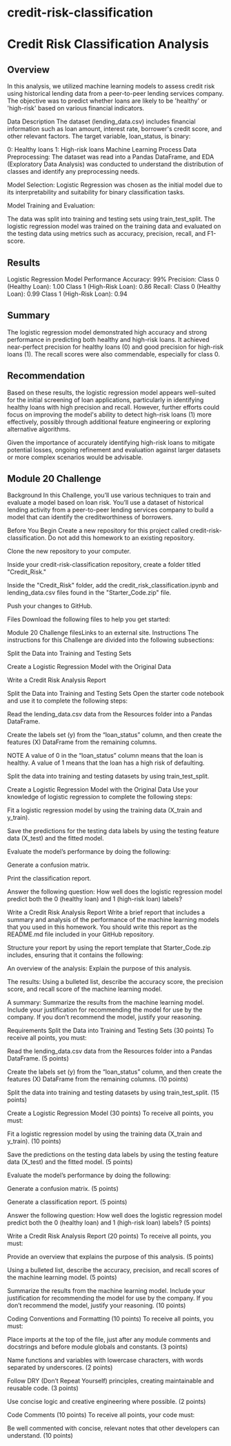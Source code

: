 # credit-risk-classification
# Credit Risk Classification Analysis
## Overview

In this analysis, we utilized machine learning models to assess credit risk using historical lending data from a peer-to-peer lending services company. The objective was to predict whether loans are likely to be 'healthy' or 'high-risk' based on various financial indicators.

Data Description
The dataset (lending_data.csv) includes financial information such as loan amount, interest rate, borrower's credit score, and other relevant factors. The target variable, loan_status, is binary:

0: Healthy loans
1: High-risk loans
Machine Learning Process
Data Preprocessing: The dataset was read into a Pandas DataFrame, and EDA (Exploratory Data Analysis) was conducted to understand the distribution of classes and identify any preprocessing needs.

Model Selection: Logistic Regression was chosen as the initial model due to its interpretability and suitability for binary classification tasks.

Model Training and Evaluation:

The data was split into training and testing sets using train_test_split.
The logistic regression model was trained on the training data and evaluated on the testing data using metrics such as accuracy, precision, recall, and F1-score.

## Results

Logistic Regression Model Performance
Accuracy: 99%
Precision:
Class 0 (Healthy Loan): 1.00
Class 1 (High-Risk Loan): 0.86
Recall:
Class 0 (Healthy Loan): 0.99
Class 1 (High-Risk Loan): 0.94

## Summary
The logistic regression model demonstrated high accuracy and strong performance in predicting both healthy and high-risk loans. It achieved near-perfect precision for healthy loans (0) and good precision for high-risk loans (1). The recall scores were also commendable, especially for class 0.

## Recommendation
Based on these results, the logistic regression model appears well-suited for the initial screening of loan applications, particularly in identifying healthy loans with high precision and recall. However, further efforts could focus on improving the model's ability to detect high-risk loans (1) more effectively, possibly through additional feature engineering or exploring alternative algorithms.

Given the importance of accurately identifying high-risk loans to mitigate potential losses, ongoing refinement and evaluation against larger datasets or more complex scenarios would be advisable.

## Module 20 Challenge
Background
In this Challenge, you’ll use various techniques to train and evaluate a model based on loan risk. You’ll use a dataset of historical lending activity from a peer-to-peer lending services company to build a model that can identify the creditworthiness of borrowers.

Before You Begin
Create a new repository for this project called credit-risk-classification. Do not add this homework to an existing repository.

Clone the new repository to your computer.

Inside your credit-risk-classification repository, create a folder titled "Credit_Risk."

Inside the "Credit_Risk" folder, add the credit_risk_classification.ipynb and lending_data.csv files found in the "Starter_Code.zip" file.

Push your changes to GitHub.

Files
Download the following files to help you get started:

Module 20 Challenge filesLinks to an external site.
Instructions
The instructions for this Challenge are divided into the following subsections:

Split the Data into Training and Testing Sets

Create a Logistic Regression Model with the Original Data

Write a Credit Risk Analysis Report

Split the Data into Training and Testing Sets
Open the starter code notebook and use it to complete the following steps:

Read the lending_data.csv data from the Resources folder into a Pandas DataFrame.

Create the labels set (y) from the “loan_status” column, and then create the features (X) DataFrame from the remaining columns.

NOTE
A value of 0 in the “loan_status” column means that the loan is healthy. A value of 1 means that the loan has a high risk of defaulting.

Split the data into training and testing datasets by using train_test_split.

Create a Logistic Regression Model with the Original Data
Use your knowledge of logistic regression to complete the following steps:

Fit a logistic regression model by using the training data (X_train and y_train).

Save the predictions for the testing data labels by using the testing feature data (X_test) and the fitted model.

Evaluate the model’s performance by doing the following:

Generate a confusion matrix.

Print the classification report.

Answer the following question: How well does the logistic regression model predict both the 0 (healthy loan) and 1 (high-risk loan) labels?

Write a Credit Risk Analysis Report
Write a brief report that includes a summary and analysis of the performance of the machine learning models that you used in this homework. You should write this report as the README.md file included in your GitHub repository.

Structure your report by using the report template that Starter_Code.zip includes, ensuring that it contains the following:

An overview of the analysis: Explain the purpose of this analysis.

The results: Using a bulleted list, describe the accuracy score, the precision score, and recall score of the machine learning model.

A summary: Summarize the results from the machine learning model. Include your justification for recommending the model for use by the company. If you don’t recommend the model, justify your reasoning.

Requirements
Split the Data into Training and Testing Sets (30 points)
To receive all points, you must:

Read the lending_data.csv data from the Resources folder into a Pandas DataFrame. (5 points)

Create the labels set (y) from the “loan_status” column, and then create the features (X) DataFrame from the remaining columns. (10 points)

Split the data into training and testing datasets by using train_test_split. (15 points)

Create a Logistic Regression Model (30 points)
To receive all points, you must:

Fit a logistic regression model by using the training data (X_train and y_train). (10 points)

Save the predictions on the testing data labels by using the testing feature data (X_test) and the fitted model. (5 points)

Evaluate the model’s performance by doing the following:

Generate a confusion matrix. (5 points)

Generate a classification report. (5 points)

Answer the following question: How well does the logistic regression model predict both the 0 (healthy loan) and 1 (high-risk loan) labels? (5 points)

Write a Credit Risk Analysis Report (20 points)
To receive all points, you must:

Provide an overview that explains the purpose of this analysis. (5 points)

Using a bulleted list, describe the accuracy, precision, and recall scores of the machine learning model. (5 points)

Summarize the results from the machine learning model. Include your justification for recommending the model for use by the company. If you don’t recommend the model, justify your reasoning. (10 points)

Coding Conventions and Formatting (10 points)
To receive all points, you must:

Place imports at the top of the file, just after any module comments and docstrings and before module globals and constants. (3 points)

Name functions and variables with lowercase characters, with words separated by underscores. (2 points)

Follow DRY (Don’t Repeat Yourself) principles, creating maintainable and reusable code. (3 points)

Use concise logic and creative engineering where possible. (2 points)

Code Comments (10 points)
To receive all points, your code must:

Be well commented with concise, relevant notes that other developers can understand. (10 points)

